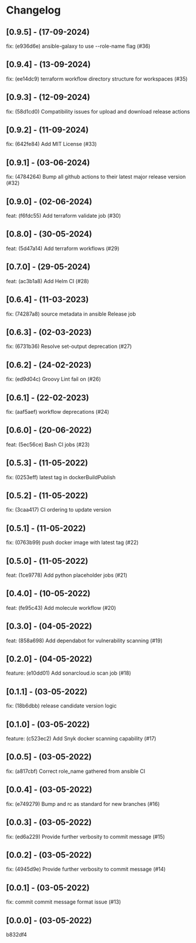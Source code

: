 # Changelog

## [0.9.5] - (17-09-2024)
fix: (e936d6e) ansible-galaxy to use --role-name flag (#36)

## [0.9.4] - (13-09-2024)
fix: (ee14dc9) terraform workflow directory structure for workspaces (#35)

## [0.9.3] - (12-09-2024)
fix: (58d1cd0) Compatibility issues for upload and download release actions

## [0.9.2] - (11-09-2024)
fix: (642fe84) Add MIT License (#33)

## [0.9.1] - (03-06-2024)
fix: (4784264) Bump all github actions to their latest major release version (#32)

## [0.9.0] - (02-06-2024)
feat: (f6fdc55) Add terraform validate job (#30)

## [0.8.0] - (30-05-2024)
feat: (5d47a14) Add terraform workflows (#29)

## [0.7.0] - (29-05-2024)
feat: (ac3b1a8) Add Helm CI (#28)

## [0.6.4] - (11-03-2023)
fix: (74287a8) source metadata in ansible Release job

## [0.6.3] - (02-03-2023)
fix: (6731b36) Resolve set-output deprecation (#27)

## [0.6.2] - (24-02-2023)
fix: (ed9d04c) Groovy Lint fail on (#26)

## [0.6.1] - (22-02-2023)
fix: (aaf5aef) workflow deprecations (#24)

## [0.6.0] - (20-06-2022)
feat: (5ec56ce) Bash CI jobs (#23)

## [0.5.3] - (11-05-2022)
fix: (0253eff) latest tag in dockerBuildPublish

## [0.5.2] - (11-05-2022)
fix: (3caa417) CI ordering to update version

## [0.5.1] - (11-05-2022)
fix: (0763b99) push docker image with latest tag (#22)

## [0.5.0] - (11-05-2022)
feat: (1ce9778) Add python placeholder jobs (#21)

## [0.4.0] - (10-05-2022)
feat: (fe95c43) Add molecule workflow (#20)

## [0.3.0] - (04-05-2022)
feat: (858a698) Add dependabot for vulnerability scanning (#19)

## [0.2.0] - (04-05-2022)
feature: (e10dd01) Add sonarcloud.io scan job (#18)

## [0.1.1] - (03-05-2022)
fix: (18b6dbb) release candidate version logic

## [0.1.0] - (03-05-2022)
feature: (c523ec2) Add Snyk docker scanning capability (#17)

## [0.0.5] - (03-05-2022)
fix: (a817cbf) Correct role_name gathered from ansible CI

## [0.0.4] - (03-05-2022)
fix: (e749279) Bump and rc as standard for new branches (#16)

## [0.0.3] - (03-05-2022)
fix: (ed6a229) Provide further verbosity to commit message (#15)

## [0.0.2] - (03-05-2022)
fix: (4945d9e) Provide further verbosity to commit message (#14)

## [0.0.1] - (03-05-2022)
fix: commit commit message format issue (#13)

## [0.0.0] - (03-05-2022)
b832df4
